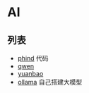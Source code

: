 # AI

## 列表
- [phind](https://www.phind.com/search?home=true) 代码
- [qwen](https://chat.qwen.ai/)
- [yuanbao](https://yuanbao.tencent.com/)
- [ollama](https://ollama.com/) 自己搭建大模型